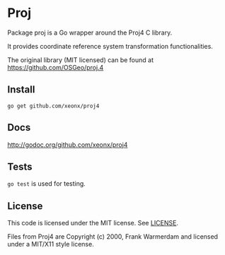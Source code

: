 # Proj

Package proj is a Go wrapper around the Proj4 C library.

It provides coordinate reference system transformation functionalities.

The original library (MIT licensed) can be found at https://github.com/OSGeo/proj.4

## Install

	go get github.com/xeonx/proj4

## Docs

<http://godoc.org/github.com/xeonx/proj4>
	
## Tests

`go test` is used for testing.

## License

This code is licensed under the MIT license. See [LICENSE](https://github.com/xeonx/proj4/blob/master/LICENSE).

Files from Proj4 are Copyright (c) 2000, Frank Warmerdam and licensed under a MIT/X11 style license.